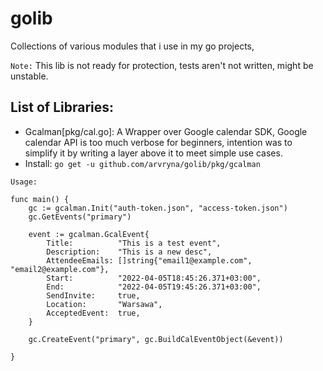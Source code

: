 # golib
Collections of various modules that i use in my go projects, 

`Note:` This lib is not ready for protection, tests aren't not written, might be unstable.

## List of Libraries:
- Gcalman[pkg/cal.go]: A Wrapper over Google calendar SDK, Google calendar API is too much verbose for beginners, intention was to simplify it by writing a layer above it to meet simple use cases.
- Install: `go get -u github.com/arvryna/golib/pkg/gcalman`

```
Usage:

func main() {
	gc := gcalman.Init("auth-token.json", "access-token.json")
	gc.GetEvents("primary")

	event := gcalman.GcalEvent{
		Title:          "This is a test event",
		Description:    "This is a new desc",
		AttendeeEmails: []string{"email1@example.com", "email2@example.com"},
		Start:          "2022-04-05T18:45:26.371+03:00",
		End:            "2022-04-05T19:45:26.371+03:00",
		SendInvite:     true,
		Location:       "Warsawa",
		AcceptedEvent:  true,
	}

	gc.CreateEvent("primary", gc.BuildCalEventObject(&event))

}
```